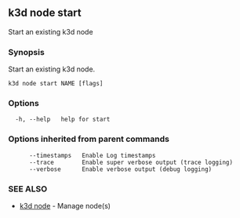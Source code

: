 ## k3d node start

Start an existing k3d node

### Synopsis

Start an existing k3d node.

```
k3d node start NAME [flags]
```

### Options

```
  -h, --help   help for start
```

### Options inherited from parent commands

```
      --timestamps   Enable Log timestamps
      --trace        Enable super verbose output (trace logging)
      --verbose      Enable verbose output (debug logging)
```

### SEE ALSO

* [k3d node](k3d_node.md)	 - Manage node(s)

